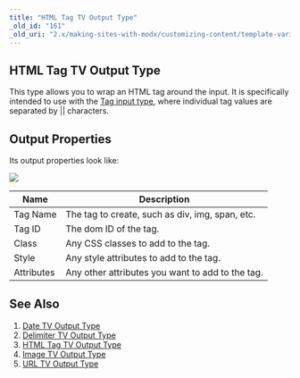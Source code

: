 ```yaml
---
title: "HTML Tag TV Output Type"
_old_id: "161"
_old_uri: "2.x/making-sites-with-modx/customizing-content/template-variables/template-variable-output-types/html-tag-tv-output-type"
---
```


## HTML Tag TV Output Type

This type allows you to wrap an HTML tag around the input. It is specifically intended to use with the [Tag input type](making-sites-with-modx/customizing-content/template-variables/template-variable-input-types#TemplateVariableInputTypes-Tag), where individual tag values are separated by || characters.

## Output Properties

Its output properties look like:

![](/download/attachments/20119610/tvot.htmltag.png?version=1&modificationDate=1281387052000)

| Name       | Description                                      |
| ---------- | ------------------------------------------------ |
| Tag Name   | The tag to create, such as div, img, span, etc.  |
| Tag ID     | The dom ID of the tag.                           |
| Class      | Any CSS classes to add to the tag.               |
| Style      | Any style attributes to add to the tag.          |
| Attributes | Any other attributes you want to add to the tag. |

## See Also

1. [Date TV Output Type](making-sites-with-modx/customizing-content/template-variables/template-variable-output-types/date-tv-output-type)
2. [Delimiter TV Output Type](making-sites-with-modx/customizing-content/template-variables/template-variable-output-types/delimiter-tv-output-type)
3. [HTML Tag TV Output Type](making-sites-with-modx/customizing-content/template-variables/template-variable-output-types/html-tag-tv-output-type)
4. [Image TV Output Type](making-sites-with-modx/customizing-content/template-variables/template-variable-output-types/image-tv-output-type)
5. [URL TV Output Type](making-sites-with-modx/customizing-content/template-variables/template-variable-output-types/url-tv-output-type)